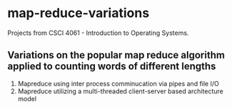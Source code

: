 # map-reduce-variations
Projects from CSCI 4061 - Introduction to Operating Systems. 


## Variations on the popular map reduce algorithm applied to counting words of different lengths
1. Mapreduce using inter process comminucation via pipes and file I/O
2. Mapreduce utilizing a multi-threaded client-server based architecture model
